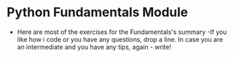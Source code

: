 # Python Fundamentals Module

- Here are most of the exercises for the
Fundamentals's summary
-If you like how i code or you have any
questions, drop a line. In case you are 
an intermediate and you have any tips,
again - write!

